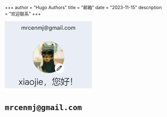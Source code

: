 +++
author = "Hugo Authors"
title = "邮箱"
date = "2023-11-15"
description = "欢迎联系"
+++

![gmail](gmailPhoto.png)


# `mrcenmj@gmail.com`

